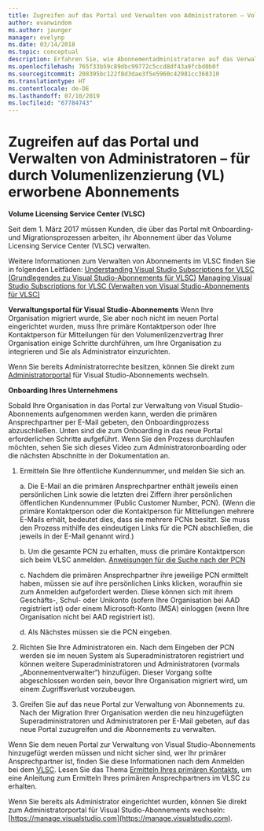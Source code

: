 ```yaml
---
title: Zugreifen auf das Portal und Verwalten von Administratoren – Volumenlizenzierung | Microsoft-Dokumentation
author: evanwindom
ms.author: jaunger
manager: evelynp
ms.date: 03/14/2018
ms.topic: conceptual
description: Erfahren Sie, wie Abonnementadministratoren auf das Verwaltungsportal zugreifen und die über die Volumenlizenzierung (VL) erworbenen Abonnements verwalten können.
ms.openlocfilehash: 765f33b59c89dbc99772c5ccd8df43a9fcbd0b0f
ms.sourcegitcommit: 208395bc122f8d3dae3f5e5960c42981cc368310
ms.translationtype: HT
ms.contentlocale: de-DE
ms.lasthandoff: 07/10/2019
ms.locfileid: "67784743"
---
```

# <a name="accessing-the-portal-and-managing-administrators---for-subscriptions-acquired-through-volume-licensing-vl"></a>Zugreifen auf das Portal und Verwalten von Administratoren – für durch Volumenlizenzierung (VL) erworbene Abonnements

**Volume Licensing Service Center (VLSC)**

Seit dem 1. März 2017 müssen Kunden, die über das Portal mit Onboarding- und Migrationsprozessen arbeiten, ihr Abonnement über das Volume Licensing Service Center (VLSC) verwalten.

Weitere Informationen zum Verwalten von Abonnements im VLSC finden Sie in folgenden Leitfäden: [Understanding Visual Studio Subscriptions for VLSC (Grundlegendes zu Visual Studio-Abonnements für VLSC)](https://visualstudio.microsoft.com/wp-content/uploads/2016/11/Understanding-Visual-Studio-Subscriptions-Administration-Guide-for-VLSC.pdf)
[Managing Visual Studio Subscriptions for VLSC (Verwalten von Visual Studio-Abonnements für VLSC)](https://visualstudio.microsoft.com/wp-content/uploads/2016/11/Managing-Visual-Studio-Subscriptions-Administration-Guide-for-VLSC.pdf)

**Verwaltungsportal für Visual Studio-Abonnements** Wenn Ihre Organisation migriert wurde, Sie aber noch nicht im neuen Portal eingerichtet wurden, muss Ihre primäre Kontaktperson oder Ihre Kontaktperson für Mitteilungen für den Volumenlizenzvertrag Ihrer Organisation einige Schritte durchführen, um Ihre Organisation zu integrieren und Sie als Administrator einzurichten.

Wenn Sie bereits Administratorrechte besitzen, können Sie direkt zum [Administratorportal](https://manage.visualstudio.com/) für Visual Studio-Abonnements wechseln.

**Onboarding Ihres Unternehmens**

Sobald Ihre Organisation in das Portal zur Verwaltung von Visual Studio-Abonnements aufgenommen werden kann, werden die primären Ansprechpartner per E-Mail gebeten, den Onboardingprozess abzuschließen. Unten sind die zum Onboarding in das neue Portal erforderlichen Schritte aufgeführt. Wenn Sie den Prozess durchlaufen möchten, sehen Sie sich dieses Video zum Administratoronboarding oder die nächsten Abschnitte in der Dokumentation an.

1. Ermitteln Sie Ihre öffentliche Kundennummer, und melden Sie sich an.

     a. Die E-Mail an die primären Ansprechpartner enthält jeweils einen persönlichen Link sowie die letzten drei Ziffern ihrer persönlichen öffentlichen Kundennummer (Public Customer Number, PCN).  (Wenn die primäre Kontaktperson oder die Kontaktperson für Mitteilungen mehrere E-Mails erhält, bedeutet dies, dass sie mehrere PCNs besitzt. Sie muss den Prozess mithilfe des eindeutigen Links für die PCN abschließen, die jeweils in der E-Mail genannt wird.)

     b. Um die gesamte PCN zu erhalten, muss die primäre Kontaktperson sich beim VLSC anmelden. [Anweisungen für die Suche nach der PCN](find-pcn.md)

     c. Nachdem die primären Ansprechpartner ihre jeweilige PCN ermittelt haben, müssen sie auf ihre persönlichen Links klicken, woraufhin sie zum Anmelden aufgefordert werden. Diese können sich mit ihrem Geschäfts-, Schul- oder Unikonto (sofern Ihre Organisation bei AAD registriert ist) oder einem Microsoft-Konto (MSA) einloggen (wenn Ihre Organisation nicht bei AAD registriert ist).

     d. Als Nächstes müssen sie die PCN eingeben.

2. Richten Sie Ihre Administratoren ein.  Nach dem Eingeben der PCN werden sie im neuen System als Superadministratoren registriert und können weitere Superadministratoren und Administratoren (vormals „Abonnementverwalter“) hinzufügen. Dieser Vorgang sollte abgeschlossen worden sein, bevor Ihre Organisation migriert wird, um einem Zugriffsverlust vorzubeugen.

3. Greifen Sie auf das neue Portal zur Verwaltung von Abonnements zu. Nach der Migration Ihrer Organisation werden die neu hinzugefügten Superadministratoren und Administratoren per E-Mail gebeten, auf das neue Portal zuzugreifen und die Abonnements zu verwalten.

Wenn Sie dem neuen Portal zur Verwaltung von Visual Studio-Abonnements hinzugefügt werden müssen und nicht sicher sind, wer Ihr primärer Ansprechpartner ist, finden Sie diese Informationen nach dem Anmelden bei dem [VLSC](https://www.microsoft.com/Licensing/servicecenter/default.aspx). Lesen Sie das Thema [Ermitteln Ihres primären Kontakts](find-primary-contact.md), um eine Anleitung zum Ermitteln Ihres primären Ansprechpartners im VLSC zu erhalten.

Wenn Sie bereits als Administrator eingerichtet wurden, können Sie direkt zum Administratorportal für Visual Studio-Abonnements wechseln: [https://manage.visualstudio.com](https://manage.visualstudio.com).
